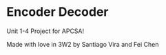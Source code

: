 # Encoder Decoder

Unit 1-4 Project for APCSA!

Made with love in 3W2 by Santiago Vira and Fei Chen
